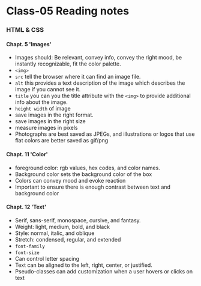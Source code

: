 # Class-05 Reading notes

### HTML & CSS
#### Chapt. 5 'Images'
* Images should: Be relevant, convey info, convey the right mood, be instantly recognizable, fit the color palette.
* ```<img>``` 
* ```src``` tell the browser where it can find an image file.
* ```alt``` this provides a text description of the image which describes the image if you cannot see it.
* ```title``` you can you the title attribute with the ```<img>``` to provide additional info about the image.
* ```height width``` of image
* save images in the right format.
* save images in the right size  
* measure images in pixels
* Photographs are best saved as JPEGs, and illustrations or logos that use flat colors are better saved as gif/png

#### Chapt. 11 'Color'
* foreground color: rgb values, hex codes, and color names.
* Background color sets the background color of the box
* Colors can convey mood and evoke reaction
* Important to ensure there is enough contrast between text and background color

#### Chapt. 12 'Text'
* Serif, sans-serif, monospace, cursive, and fantasy.
* Weight: light, medium, bold, and black
* Style: normal, italic, and oblique
* Stretch: condensed, regular, and extended
* ```font-family```
* ```font-size```
* Can control letter spacing
* Text can be aligned to the left, right, center, or justified.
* Pseudo-classes can add customization when a user hovers or clicks on text